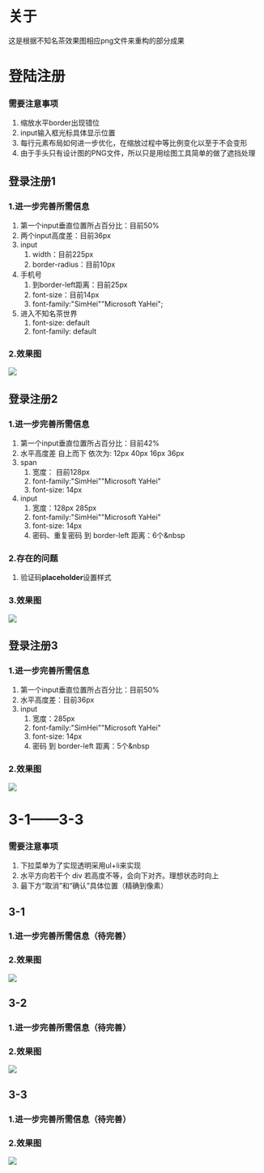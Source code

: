 # 关于

这是根据不知名茶效果图相应png文件来重构的部分成果

# 登陆注册

### 需要注意事项

1. 缩放水平border出现错位
2. input输入框光标具体显示位置
3. 每行元素布局如何进一步优化，在缩放过程中等比例变化以至于不会变形
4. 由于手头只有设计图的PNG文件，所以只是用绘图工具简单的做了遮挡处理


## 登录注册1

### 1.进一步完善所需信息

1. 第一个input垂直位置所占百分比：目前50%
2. 两个input高度差：目前36px
1. input
	1. width：目前225px
	2. border-radius：目前10px
2. 手机号
	1. 到border-left距离：目前25px
	2. font-size：目前14px
	3. font-family:"SimHei""Microsoft YaHei";
3. 进入不知名茶世界
	1. font-size: default
	2. font-family: default


### 2.效果图

![](http://i.imgur.com/DYNKF4x.jpg)

## 登录注册2

### 1.进一步完善所需信息

1. 第一个input垂直位置所占百分比：目前42%
2. 水平高度差 自上而下 依次为: 12px 40px 16px 36px
3. span
	1. 宽度： 目前128px
	2. font-family:"SimHei""Microsoft YaHei"
	3. font-size: 14px
4. input
	1. 宽度：128px 285px
	2. font-family:"SimHei""Microsoft YaHei"
	3. font-size: 14px
	4. 密码、重复密码 到 border-left 距离：6个&nbsp

### 2.存在的问题

1. 验证码**placeholder**设置样式
  
### 3.效果图

![](http://i.imgur.com/Nuqoiug.jpg)

## 登录注册3

### 1.进一步完善所需信息
1. 第一个input垂直位置所占百分比：目前50%
2. 水平高度差：目前36px
3. input
	1. 宽度：285px
	2. font-family:"SimHei""Microsoft YaHei"
	3. font-size: 14px
	4. 密码 到 border-left 距离：5个&nbsp


### 2.效果图

![](http://i.imgur.com/MPtJZmw.jpg)

# 3-1——3-3



### 需要注意事项

1. 下拉菜单为了实现透明采用ul+li来实现
2. 水平方向若干个 div 若高度不等，会向下对齐。理想状态时向上
3. 最下方“取消”和“确认”具体位置（精确到像素）

## 3-1

### 1.进一步完善所需信息（待完善）

### 2.效果图

![](http://i.imgur.com/vDS1ak2.jpg)

## 3-2

### 1.进一步完善所需信息（待完善）

### 2.效果图

![](http://i.imgur.com/RTfSMIl.jpg)

## 3-3

### 1.进一步完善所需信息（待完善）

### 2.效果图

![](http://i.imgur.com/6SlBNre.jpg)